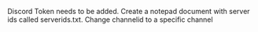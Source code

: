 Discord Token needs to be added. Create a notepad document with server ids called serverids.txt. Change channelid to a specific channel

